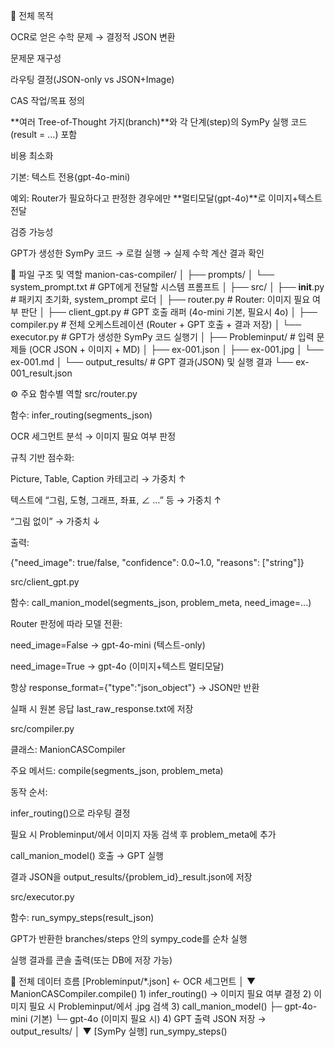 🎯 전체 목적

OCR로 얻은 수학 문제 → 결정적 JSON 변환

문제문 재구성

라우팅 결정(JSON-only vs JSON+Image)

CAS 작업/목표 정의

**여러 Tree-of-Thought 가지(branch)**와 각 단계(step)의 SymPy 실행 코드 (result = ...) 포함

비용 최소화

기본: 텍스트 전용(gpt-4o-mini)

예외: Router가 필요하다고 판정한 경우에만 **멀티모달(gpt-4o)**로 이미지+텍스트 전달

검증 가능성

GPT가 생성한 SymPy 코드 → 로컬 실행 → 실제 수학 계산 결과 확인

📂 파일 구조 및 역할
manion-cas-compiler/
│
├── prompts/
│   └── system_prompt.txt   # GPT에게 전달할 시스템 프롬프트
│
├── src/
│   ├── __init__.py         # 패키지 초기화, system_prompt 로더
│   ├── router.py           # Router: 이미지 필요 여부 판단
│   ├── client_gpt.py       # GPT 호출 래퍼 (4o-mini 기본, 필요시 4o)
│   ├── compiler.py         # 전체 오케스트레이션 (Router + GPT 호출 + 결과 저장)
│   └── executor.py         # GPT가 생성한 SymPy 코드 실행기
│
├── Probleminput/           # 입력 문제들 (OCR JSON + 이미지 + MD)
│   ├── ex-001.json
│   ├── ex-001.jpg
│   └── ex-001.md
│
└── output_results/         # GPT 결과(JSON) 및 실행 결과
    └── ex-001_result.json

⚙️ 주요 함수별 역할
src/router.py

함수: infer_routing(segments_json)

OCR 세그먼트 분석 → 이미지 필요 여부 판정

규칙 기반 점수화:

Picture, Table, Caption 카테고리 → 가중치 ↑

텍스트에 “그림, 도형, 그래프, 좌표, ∠ …” 등 → 가중치 ↑

“그림 없이” → 가중치 ↓

출력:

{"need_image": true/false, "confidence": 0.0~1.0, "reasons": ["string"]}

src/client_gpt.py

함수: call_manion_model(segments_json, problem_meta, need_image=...)

Router 판정에 따라 모델 전환:

need_image=False → gpt-4o-mini (텍스트-only)

need_image=True → gpt-4o (이미지+텍스트 멀티모달)

항상 response_format={"type":"json_object"} → JSON만 반환

실패 시 원본 응답 last_raw_response.txt에 저장

src/compiler.py

클래스: ManionCASCompiler

주요 메서드: compile(segments_json, problem_meta)

동작 순서:

infer_routing()으로 라우팅 결정

필요 시 Probleminput/에서 이미지 자동 검색 후 problem_meta에 추가

call_manion_model() 호출 → GPT 실행

결과 JSON을 output_results/{problem_id}_result.json에 저장

src/executor.py

함수: run_sympy_steps(result_json)

GPT가 반환한 branches/steps 안의 sympy_code를 순차 실행

실행 결과를 콘솔 출력(또는 DB에 저장 가능)

🔄 전체 데이터 흐름
[Probleminput/*.json]  ← OCR 세그먼트
        │
        ▼
ManionCASCompiler.compile()
    1) infer_routing() → 이미지 필요 여부 결정
    2) 이미지 필요 시 Probleminput/에서 .jpg 검색
    3) call_manion_model()
         ├─ gpt-4o-mini (기본)
         └─ gpt-4o (이미지 필요 시)
    4) GPT 출력 JSON 저장 → output_results/
        │
        ▼
[SymPy 실행] run_sympy_steps()